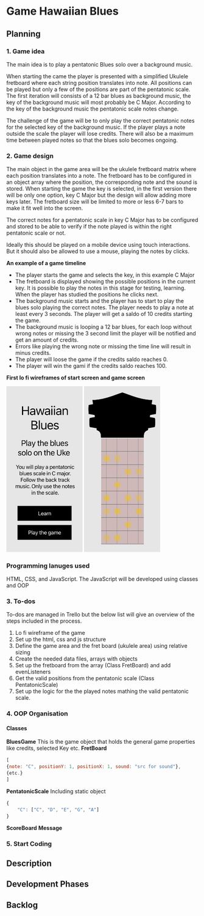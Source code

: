 # Game Hawaiian Blues

## Planning
### 1. Game idea

The main idea is to play a pentatonic Blues solo over a background music. 

When starting the came the player is presented with a simplified Ukulele fretboard where each string position translates into note. All positions can be played but only a few of the positions are part of the pentatonic scale. The first iteration will consists of a 12 bar blues as background music, the key of the background music will most probably be C Major. According to the key of the background music the pentatonic scale notes change. 

The challenge of the game will be to only play the correct pentatonic notes for the selected key of the background music. If the player plays a note outside the scale the player will lose credits. There will also be a maximum time between played notes so that the blues solo becomes ongoing.

### 2. Game design
The main object in the game area will be the ukulele fretboard matrix where each position translates into a note. The fretboard has to be configured in an object array where the position, the corresponding note and the sound is stored. When starting the game the key is selected,  in the first version there will be only one option, key C Major but the design will allow adding more keys later. The fretboard size will be limited to more or less 6-7 bars to make it fit well into the screen. 

The correct notes for a pentatonic scale in key C Major has to be configured and stored to be able to verify if the note played is within the right pentatonic scale or not. 

Ideally this should be played on a mobile device using touch interactions. But it should also be allowed to use a mouse, playing the notes by clicks.

**An example of a game timeline**
- The player starts the game and selects the key, in this example C Major
- The fretboard is displayed showing the possible positions in the current key. It is possible to play the notes in this stage for testing, learning. When the player has studied the positions he clicks next.
- The background music starts and the player has to start to play the blues solo playing the correct notes. The player needs to play a note at least every 3 seconds. The player will get a saldo of 10 credits starting the game.
- The background music is looping a 12 bar blues, for each loop without wrong notes or missing the 3 second limit the player will be notified and get an amount of credits.
- Errors like playing the wrong note or missing the time line will result in minus credits. 
- The player will loose the game if the credits saldo reaches 0. 
- The player will win the gami if the credits saldo reaches 100.

**First lo fi wireframes of start screen and game screen**

<img src="./wireframes/start.png" width="200" alt="Start screen">
<img src="./wireframes/game.png" width="200" alt="Game screen">


### Programming lanuges used
HTML, CSS, and JavaScript. The JavaScript will be developed using classes and OOP

### 3. To-dos

To-dos are managed in Trello but the below list will give an overview of the steps included in the process.

1. Lo fi wireframe of the game
2. Set up the html, css and js structure
3. Define the game area and the fret board (ukulele area) using relative sizing
4. Create the needed data files, arrays with objects
4. Set up the fretboard from the array (Class FretBoard) and add evenListeners
5. Get the valid positions from the pentatonic scale (Class PentatonicScale)
6. Set up the logic for the the played notes mathing the valid pentatonic scale. 

### 4. OOP Organisation
#### Classes
**BluesGame**
This is the game object that holds the general game properties like credits, selected Key etc.
**FretBoard**
```javascript
[
{note: "C", positionY: 1, positionX: 1, sound: "src for sound"},
{etc.}
]
```
**PentatonicScale**
Including static object
```javascript
{
    "C": ["C", "D", "E", "G", "A"]
}
```
**ScoreBoard**
**Message**


### 5. Start Coding

## Description

## Development Phases

## Backlog
